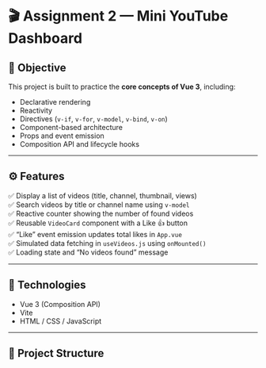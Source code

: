 # 🎬 Assignment 2 — Mini YouTube Dashboard

## 🧩 Objective
This project is built to practice the **core concepts of Vue 3**, including:
- Declarative rendering  
- Reactivity  
- Directives (`v-if`, `v-for`, `v-model`, `v-bind`, `v-on`)  
- Component-based architecture  
- Props and event emission  
- Composition API and lifecycle hooks  

---

## ⚙️ Features
✅ Display a list of videos (title, channel, thumbnail, views)  
✅ Search videos by title or channel name using `v-model`  
✅ Reactive counter showing the number of found videos  
✅ Reusable `VideoCard` component with a Like 👍 button  
✅ “Like” event emission updates total likes in `App.vue`  
✅ Simulated data fetching in `useVideos.js` using `onMounted()`  
✅ Loading state and “No videos found” message  

---

## 🧠 Technologies
- Vue 3 (Composition API)  
- Vite  
- HTML / CSS / JavaScript  

---

## 🧱 Project Structure
